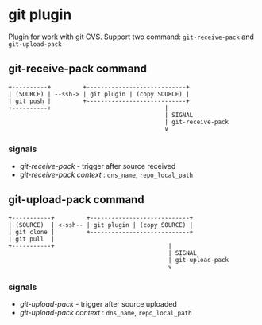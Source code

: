 # git plugin #

Plugin for work with git CVS. Support two command: `git-receive-pack` and `git-upload-pack`

## git-receive-pack command ##

    +----------+         +----------------------------+
    | (SOURCE) | --ssh-> | git plugin | (copy SOURCE) | 
    | git push |         +----------------------------+
    +----------+                                |
                                                | SIGNAL
                                                | git-receive-pack
                                                ∨    

### signals ###

 - *git-receive-pack* - trigger after source received
 - *git-receive-pack context* : `dns_name`, `repo_local_path`

## git-upload-pack command ##

    +-----------+         +----------------------------+
    | (SOURCE)  | <-ssh-- | git plugin | (copy SOURCE) | 
    | git clone |         +----------------------------+
    | git pull  |
    +-----------+                                |
                                                 | SIGNAL
                                                 | git-upload-pack
                                                 ∨

### signals ###

 - *git-upload-pack* - trigger after source uploaded
 - *git-upload-pack context* : `dns_name`, `repo_local_path`
